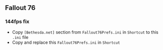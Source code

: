 ## Fallout 76
### 144fps fix
* Copy `[Bethesda.net]` section from `Fallout76Prefs.ini` in `Shortcut` to this `.ini` file
* Copy and replace this `Fallout76Prefs.ini` in `Shortcut`
